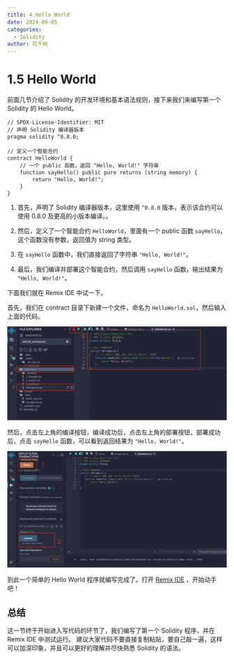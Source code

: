 ```yaml
---
title: 4.Hello World
date: 2024-09-05
categories: 
  - Solidity
author: 花千树
---
```


# 1.5 Hello World

前面几节介绍了 Solidity 的开发环境和基本语法规则，接下来我们来编写第一个 Solidity 的 Hello World。
<!-- more -->

```solidity
// SPDX-License-Identifier: MIT
// 声明 Solidity 编译器版本
pragma solidity ^0.8.0;

// 定义一个智能合约
contract HelloWorld {
    // 一个 public 函数，返回 "Hello, World!" 字符串
    function sayHello() public pure returns (string memory) {
        return "Hello, World!";
    }
}

```

1. 首先，声明了 Solidity 编译器版本，这里使用 `^0.8.0` 版本，表示该合约可以使用 0.8.0 及更高的小版本编译。。

2. 然后，定义了一个智能合约 `HelloWorld`，里面有一个 public 函数 `sayHello`，这个函数没有参数，返回值为 string 类型。

3. 在 `sayHello` 函数中，我们直接返回了字符串 `"Hello, World!"`。

4. 最后，我们编译并部署这个智能合约，然后调用 `sayHello` 函数，输出结果为 `"Hello, World!"`。

下面我们就在 Remix IDE 中试一下。

首先，我们在 contract 目录下新建一个文件，命名为 `HelloWorld.sol`，然后输入上面的代码。

![](./helloworld/0.png)

然后，点击左上角的编译按钮，编译成功后，点击左上角的部署按钮，部署成功后，点击 `sayHello` 函数，可以看到返回结果为 `"Hello, World!"`。

![](./helloworld/1.png)


到此一个简单的 Hello World 程序就编写完成了。打开 [Remix IDE](https://remix.ethereum.org/) ，开始动手吧！

## 总结

这一节终于开始进入写代码的环节了，我们编写了第一个 Solidity 程序，并在 Remix IDE 中测试运行。
建议大家代码不要直接复制粘贴，要自己敲一遍，这样可以加深印象，并且可以更好的理解并尽快熟悉 Solidity 的语法。
